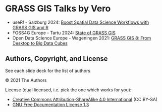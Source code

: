# GRASS GIS Talks by Vero

* useR! - Salzburg 2024: [Boost Spatial Data Science Workflows with GRASS GIS and R](https://veroandreo.github.io/grass-gis-talks/useR2024.html#/)
* FOSS4G Europe - Tartu 2024: [State of GRASS GIS](https://veroandreo.github.io/grass-gis-talks/foss4gEU2024.html#/)
* Open Data Science Europe - Wageningen 2021: [GRASS GIS 8: From Desktop to Big Data Cubes](https://veroandreo.github.io/grass-gis-talks/wageningen2021.html)

## Authors, Copyright, and License

See each slide deck for the list of authors.

&copy; 2021 The Authors

License (dual licensed, i.e. pick the one which works for you):
* [Creative Commons Attribution-ShareAlike 4.0 International](https://creativecommons.org/licenses/by-sa/4.0/) (CC BY-SA)
* [GNU Free Documentation License 1.3](https://www.gnu.org/licenses/fdl-1.3.en.html)
